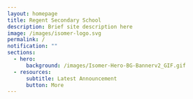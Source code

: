 ```yaml
---
layout: homepage
title: Regent Secondary School
description: Brief site description here
image: /images/isomer-logo.svg
permalink: /
notification: ""
sections:
  - hero:
      background: /images/Isomer-Hero-BG-Bannerv2_GIF.gif
  - resources:
      subtitle: Latest Announcement
      button: More
---
```

